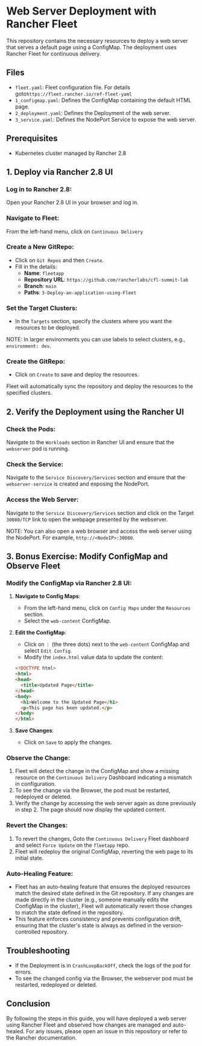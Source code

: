 # Web Server Deployment with Rancher Fleet

This repository contains the necessary resources to deploy a web server that serves a default page using a ConfigMap. The deployment uses Rancher Fleet for continuous delivery.

## Files

- `fleet.yaml`: Fleet configuration file. For details goto`https://fleet.rancher.io/ref-fleet-yaml`
- `1_configmap.yaml`: Defines the ConfigMap containing the default HTML page.
- `2_deployment.yaml`: Defines the Deployment of the web server.
- `3_service.yaml`: Defines the NodePort Service to expose the web server.

## Prerequisites

- Kubernetes cluster managed by Rancher 2.8

## 1. Deploy via Rancher 2.8 UI

### Log in to Rancher 2.8:
Open your Rancher 2.8 UI in your browser and log in.

### Navigate to Fleet:
From the left-hand menu, click on `Continuous Delivery`

### Create a New GitRepo:
- Click on `Git Repos` and then `Create`.
- Fill in the details:
  - **Name**: `fleetapp`
  - **Repository URL**: `https://github.com/rancherlabs/cfl-summit-lab`
  - **Branch**: `main`
  - **Paths**: `3-Deploy-an-application-using-Fleet`

### Set the Target Clusters:
- In the `Targets` section, specify the clusters where you want the resources to be deployed.

NOTE: In larger environments you can use labels to select clusters, e.g., `environment: dev`.

### Create the GitRepo:
- Click on `Create` to save and deploy the resources.

Fleet will automatically sync the repository and deploy the resources to the specified clusters.

## 2. Verify the Deployment using the Rancher UI

### Check the Pods:
Navigate to the `Workloads` section in Rancher UI and ensure that the `webserver` pod is running.

### Check the Service:
Navigate to the `Service Discovery/Services` section and ensure that the `webserver-service` is created and exposing the NodePort.

### Access the Web Server:
Navigate to the `Service Discovery/Services` section and click on the Target `30080/TCP` link to open the webpage presented by the webserver.

NOTE: You can also open a web browser and access the web server using the NodePort. For example, `http://<NodeIP>:30080`.

## 3. Bonus Exercise: Modify ConfigMap and Observe Fleet

### Modify the ConfigMap via Rancher 2.8 UI:
1. **Navigate to Config Maps**:
   - From the left-hand menu, click on `Config Maps` under the `Resources` section.
   - Select the `web-content` ConfigMap.

2. **Edit the ConfigMap**:
   - Click on `⋮` (the three dots) next to the `web-content` ConfigMap and select `Edit Config`.
   - Modify the `index.html` value data to update the content:
    ```html
    <!DOCTYPE html>
    <html>
    <head>
      <title>Updated Page</title>
    </head>
    <body>
      <h1>Welcome to the Updated Page</h1>
      <p>This page has been updated.</p>
    </body>
    </html>
    ```

3. **Save Changes**:
   - Click on `Save` to apply the changes.

### Observe the Change:
1. Fleet will detect the change in the ConfigMap and show a missing resource on the `Continuous Delivery` Dashboard indicating a mismatch in configuration.
2. To see the change via the Browser, the pod must be restarted, redeployed or deleted.
3. Verify the change by accessing the web server again as done previously in step 2. The page should now display the updated content.

### Revert the Changes:
1. To revert the changes, Goto the `Continuous Delivery` Fleet dashboard and select `Force Update` on the `fleetapp` repo.
2. Fleet will redeploy the original ConfigMap, reverting the web page to its initial state.

### Auto-Healing Feature:
- Fleet has an auto-healing feature that ensures the deployed resources match the desired state defined in the Git repository. If any changes are made directly in the cluster (e.g., someone manually edits the ConfigMap in the cluster), Fleet will automatically revert those changes to match the state defined in the repository.
- This feature enforces consistency and prevents configuration drift, ensuring that the cluster's state is always as defined in the version-controlled repository.

## Troubleshooting

- If the Deployment is in `CrashLoopBackOff`, check the logs of the pod for errors.
- To see the changed config via the Browser, the webserver pod must be restarted, redeployed or deleted.

## Conclusion

By following the steps in this guide, you will have deployed a web server using Rancher Fleet and observed how changes are managed and auto-healed. For any issues, please open an issue in this repository or refer to the Rancher documentation.
